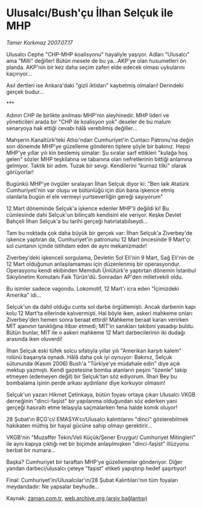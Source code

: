 # Ulusalcı/Bush'çu İlhan Selçuk ile MHP

*Tamer Korkmaz 2007.07.17*

<tr><td class="metin" colspan="2" style="padding-top: 20px; padding-left: 5px; padding-right: 10px;">Ulusalcı Cephe "CHP-MHP koalisyonu" hayaliyle yaşıyor. Adları "Ulusalcı" ama "Milli" değiller! Bütün mesele de bu ya...AKP'ye olan husumetleri ön planda. AKP'nin bir kez daha seçim zaferi elde edecek olması uykularını kaçırıyor...</td></tr><tr><td class="metin" colspan="2" style="padding-top: 20px; padding-left: 5px; padding-right: 10px;"><p>Asıl dertleri ise Ankara'daki "gizli iktidarı" kaybetmiş olmaları! Derindeki gerçek budur...
<p> ***
<p>Adının CHP ile birlikte anılması MHP'nin aleyhinedir. MHP lideri ve yöneticileri arada bir "CHP ile koalisyon yok" deseler de bu malum senaryoya hak ettiği cevabı hâlâ verebilmiş değiller...
<p>Mahşerin Kanaltürk'teki Atlısı'ndan Cumhuriyet'in Cuntacı Patronu'na değin son dönemde MHP'ye güzelleme gönderen tiplere şöyle bir bakınız. Hepsi MHP'ye yıllar yılı kin beslemiş simalar: Şu sıralar sarf ettikleri "kulağa hoş gelen" sözler MHP teşkilatına ve tabanına olan nefretlerinin bittiği anlamına gelmiyor. Taktik bir adım. Tuzak bir sevgi. Kendilerini "kurnaz tilki" olarak görüyorlar!
<p>Bugünkü MHP'ye övgüler sıralayan İlhan Selçuk diyor ki: "Ben laik Atatürk Cumhuriyeti'nin var oluşu ve bütünlüğü için dün bana işkence etmiş olanlarla bugün el ele vermeyi yurtseverliğin gereği sayıyorum"
<p>12 Mart döneminde Selçuk'a işkence edenler MHP'li değildi ki! Bu cümlesinde dahi Selçuk'un bilinçaltı kendisini ele veriyor. Keşke Devlet Bahçeli İlhan Selçuk'a bu tarihi gerçeği hatırlatabilseydi...
<p>Tam bu noktada çok daha büyük bir gerçek var: İlhan Selçuk'a Ziverbey'de işkence yaptıran da, Cumhuriyet'in patronunu 12 Mart öncesinde 9 Mart'çı sol cuntanın içinde istihdam eden de aynı mekanizmadır!
<p>Ziverbey'deki işkenceli sorgulama, Devletin Sol Eli'nin 9 Mart, Sağ Eli'nin de 12 Mart olduğunun anlaşılamaması için düzenlenmiş bir operasyondur. Operasyonu kendi ekibinden Memduh Ünlütürk'e yaptırtan dönemin İstanbul Sıkıyönetim Komutanı Faik Türün'dü. Sonradan AP'den milletvekili oldu.
<p>Bu isimler sadece vagondu. Lokomotif, 12 Mart'ı icra eden "İçimizdeki Amerika" idi...
<p>Selçuk'un da dahil olduğu cunta sol darbe örgütlemişti. Ancak darbenin kapı kolu 12 Mart'ta ellerinde kalıvermişti. Hal böyle iken, askeri mahkeme onları Ziverbey'den hemen sonra beraat ettirdi! Mahkeme beraat kararı verirken MİT ajanının tanıklığına itibar etmedi; MİT'in sanıkları takibini yasadışı buldu. Bütün bunlar, MİT ile o askeri mahkeme 12 Mart darbecilerinin iki dudağı arasında iken oluverdi! 
<p>İlhan Selçuk eski tüfek solcu sıfatıyla yıllar yılı "Amerikan karşıtı kalem" rolünü başarıyla oynadı. Hâlâ daha çok iyi oynuyor: Bakınız, Selçuk sütununda (Kasım 2006) Bush'a "Türkiye'ye müdahale edin" diye açık mektup yazmıştı. Kendi gazetesine bomba atanların peşini "özenle" takip etmeyen (edemeyen değil) bir Selçuk'tan söz ediyorum. İlhan Bey bu bombalama işinin perde arkası aydınlanır diye korkuyor olmasın!
<p>Selçuk'un yazarı Hikmet Çetinkaya, bütün foyası ortaya çıkan Ulusalcı VKGB derneğinin "dinci-faşist" bir yapılanma olduğundan söz ederken yani gerçeği hasıraltı etme telaşıyla saçmalarken fena halde komik oluyor! 
<p>28 Şubat'ın BÇG'ci/ EMASYA'cı/Ulusalcı kalıntılarını "dinci" gösterebilmek hakikaten müthiş bir hayal gücüne sahip olmayı gerektirir...
<p>VKGB'nin "Muzaffer Tekin/Veli Küçük/Şener Eruygur/ Cumhuriyet Mitingleri" ile aynı kapıya çıktığı net bir biçimde anlaşılmışken "dinci-faşist" illüzyonu berbat bir numara... 
<p>Başka? Cumhuriyet bir taraftan MHP'ye güzellemeler gönderiyor. Diğer yandan darbeci/ulusalcı çeteye "faşist" etiketi yapıştırıp hedef şaşırtıyor!
<p>Final: Cumhuriyet'in/Ulusalcılar'ın/28 Şubat Kalıntıları'nın tüm foyaları meydandadır: Ne yapsalar beyhude...<br/></p></p></p></p></p></p></p></p></p></p></p></p></p></p></p></p></td></tr>

Kaynak: [zaman.com.tr](http://zaman.com.tr/yazar.do?yazino=564839), [web.archive.org (arşiv bağlantısı)](http://web.archive.org/web/20080527015632/http://www.zaman.com.tr:80/yazar.do?yazino=564839)
